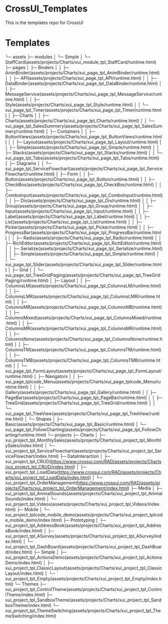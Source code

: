 # CrossUI_Templates
This is the templates repo for CrossUI

# Templates
└─ assets
    ├─ modules
    │  └─ Simple
    │      └─ StaffCard(assets/projects/Charts/xui_module_tpl_StaffCard/runtime.html)
    ├─ pages
    │  ├─ Binders
    │  │  ├─ AnimBinder(assets/projects/Charts/xui_page_tpl_AnimBinder/runtime.html)
    │  │  ├─ API(assets/projects/Charts/xui_page_tpl_API/runtime.html)
    │  │  ├─ DataBinder(assets/projects/Charts/xui_page_tpl_DataBinder/runtime.html)
    │  │  ├─ MessageService(assets/projects/Charts/xui_page_tpl_MessageService/runtime.html)
    │  │  ├─ Style(assets/projects/Charts/xui_page_tpl_Style/runtime.html)
    │  │  └─ xui_page_tpl_Timer(assets/projects/Charts/xui_page_tpl_Timer/runtime.html)
    │  ├─ Charts
    │  │  ├─ Charts(assets/projects/Charts/xui_page_tpl_Charts/runtime.html)
    │  │  └─ xui_page_tpl_SalesSummery(assets/projects/Charts/xui_page_tpl_SalesSummery/runtime.html)
    │  ├─ Containers
    │  │  ├─ ButtonViews(assets/projects/Charts/xui_page_tpl_ButtonViews/runtime.html)
    │  │  ├─ Layout(assets/projects/Charts/xui_page_tpl_Layout/runtime.html)
    │  │  ├─ Simple(assets/projects/Charts/xui_page_tpl_Simple/runtime.html)
    │  │  ├─ Stacks(assets/projects/Charts/xui_page_tpl_Stacks/runtime.html)
    │  │  └─ xui_page_tpl_Tabs(assets/projects/Charts/xui_page_tpl_Tabs/runtime.html)
    │  ├─ Diagrams
    │  │  └─ xui_page_tpl_ServiceFlowchart(assets/projects/Charts/xui_page_tpl_ServiceFlowchart/runtime.html)
    │  ├─ Form
    │  │  ├─ Button(assets/projects/Charts/xui_page_tpl_Button/runtime.html)
    │  │  ├─ CheckBox(assets/projects/Charts/xui_page_tpl_CheckBox/runtime.html)
    │  │  ├─ ComboInput(assets/projects/Charts/xui_page_tpl_ComboInput/runtime.html)
    │  │  ├─ Div(assets/projects/Charts/xui_page_tpl_Div/runtime.html)
    │  │  ├─ Group(assets/projects/Charts/xui_page_tpl_Group/runtime.html)
    │  │  ├─ Input(assets/projects/Charts/xui_page_tpl_Input/runtime.html)
    │  │  ├─ Label(assets/projects/Charts/xui_page_tpl_Label/runtime.html)
    │  │  ├─ List(assets/projects/Charts/xui_page_tpl_List/runtime.html)
    │  │  ├─ Picker(assets/projects/Charts/xui_page_tpl_Picker/runtime.html)
    │  │  ├─ ProgressBar(assets/projects/Charts/xui_page_tpl_ProgressBar/runtime.html)
    │  │  ├─ Radio(assets/projects/Charts/xui_page_tpl_Radio/runtime.html)
    │  │  ├─ RichEditor(assets/projects/Charts/xui_page_tpl_RichEditor/runtime.html)
    │  │  ├─ Serialize(assets/projects/Charts/xui_page_tpl_Serialize/runtime.html)
    │  │  ├─ Simple(assets/projects/Charts/xui_page_tpl_Simple/runtime.html)
    │  │  └─ xui_page_tpl_Slider(assets/projects/Charts/xui_page_tpl_Slider/runtime.html)
    │  ├─ Grid
    │  │  └─ xui_page_tpl_TreeGridPaging(assets/projects/Charts/xui_page_tpl_TreeGridPaging/runtime.html)
    │  ├─ Layout
    │  │  ├─ ColumnsLM(assets/projects/Charts/xui_page_tpl_ColumnsLM/runtime.html)
    │  │  ├─ ColumnsLMR(assets/projects/Charts/xui_page_tpl_ColumnsLMR/runtime.html)
    │  │  ├─ ColumnsMB(assets/projects/Charts/xui_page_tpl_ColumnsMB/runtime.html)
    │  │  ├─ ColumnsMixed(assets/projects/Charts/xui_page_tpl_ColumnsMixed/runtime.html)
    │  │  ├─ ColumnsMR(assets/projects/Charts/xui_page_tpl_ColumnsMR/runtime.html)
    │  │  ├─ ColumnsNone(assets/projects/Charts/xui_page_tpl_ColumnsNone/runtime.html)
    │  │  ├─ ColumnsTM(assets/projects/Charts/xui_page_tpl_ColumnsTM/runtime.html)
    │  │  ├─ ColumnsTMB(assets/projects/Charts/xui_page_tpl_ColumnsTMB/runtime.html)
    │  │  └─ xui_page_tpl_FormLayout(assets/projects/Charts/xui_page_tpl_FormLayout/runtime.html)
    │  ├─ Navigators
    │  │  ├─ xui_page_tplcode_Menu(assets/projects/Charts/xui_page_tplcode_Menu/runtime.html)
    │  │  ├─ Gallery(assets/projects/Charts/xui_page_tpl_Gallery/runtime.html)
    │  │  ├─ PageBar(assets/projects/Charts/xui_page_tpl_PageBar/runtime.html)
    │  │  ├─ TreeGrid(assets/projects/Charts/xui_page_tpl_TreeGrid/runtime.html)
    │  │  └─ xui_page_tpl_TreeView(assets/projects/Charts/xui_page_tpl_TreeView/runtime.html)
    │  └─ Shapes
    │      ├─ Basic(assets/projects/Charts/xui_page_tpl_Basic/runtime.html)
    │      └─ xui_page_tpl_FollowCharting(assets/projects/Charts/xui_page_tpl_FollowCharting/runtime.html)
    └─ projects
        ├─ Charts
        │  ├─ xui_project_tpl_MonthlySales(assets/projects/Charts/xui_project_tpl_MonthlySales/index.html)
        │  └─ xui_project_tpl_ServiceFlowchart(assets/projects/Charts/xui_project_tpl_ServiceFlowchart/index.html)
        ├─ DataInteraction
        │  ├─ xui_project_tpl_CRUD(https://www.crossui.com/RAD/assets/projects/Charts/xui_project_tpl_CRUD/index.html)
        │  ├─ xui_project_tpl_LoadData(https://www.crossui.com/RAD/assets/projects/Charts/xui_project_tpl_LoadData/index.html)
        │  └─ xui_project_tpl_OrderManagement(https://www.crossui.com/RAD/assets/projects/Charts/xui_project_tpl_OrderManagement/index.html)
        ├─ Media
        │  ├─ xui_project_tpl_AnimalSounds(assets/projects/Charts/xui_project_tpl_AnimalSounds/index.html)
        │  └─ xui_project_tpl_Videos(assets/projects/Charts/xui_project_tpl_Videos/index.html)
        ├─ Mobile
        │  └─ xui_project_tplcode_mobile_demo(assets/projects/Charts/xui_project_tplcode_mobile_demo/index.html)
        ├─ Prototyping
        │  ├─ xui_project_tpl_AddressBook(assets/projects/Charts/xui_project_tpl_AddressBook/index.html)
        │  ├─ xui_project_tpl_ASurvey(assets/projects/Charts/xui_project_tpl_ASurvey/index.html)
        │  └─ xui_project_tpl_DashBoard(assets/projects/Charts/xui_project_tpl_DashBoard/index.html)
        ├─ Simple
        │  ├─ xui_project_tpl_ActionsDemo(assets/projects/Charts/xui_project_tpl_ActionsDemo/index.html)
        │  ├─ xui_project_tpl_ClassicLayout(assets/projects/Charts/xui_project_tpl_ClassicLayout/index.html)
        │  └─ xui_project_tpl_Empty(assets/projects/Charts/xui_project_tpl_Empty/index.html)
        └─ Themes
            ├─ xui_project_tpl_ControlTheme(assets/projects/Charts/xui_project_tpl_ControlTheme/index.html)
            ├─ xui_project_tpl_SandboxTheme(assets/projects/Charts/xui_project_tpl_SandboxTheme/index.html)
            └─ xui_project_tpl_ThemeSwitching(assets/projects/Charts/xui_project_tpl_ThemeSwitching/index.html)
